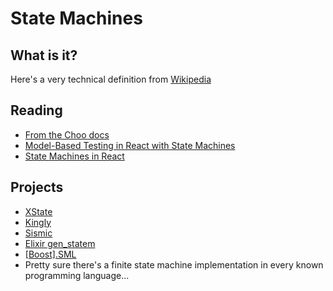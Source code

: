 # State Machines

## What is it?

Here's a very technical definition from [Wikipedia](https://en.wikipedia.org/wiki/Finite-state_machine)

## Reading

- [From the Choo docs](https://choo.io/docs/state-machines/)
- [Model-Based Testing in React with State Machines](https://css-tricks.com/model-based-testing-in-react-with-state-machines/)
- [State Machines in React](https://gedd.ski/post/state-machines-in-react/)


## Projects

- [XState](https://github.com/davidkpiano/xstate)
- [Kingly](https://brucou.github.io/documentation)
- [Sismic](https://sismic.readthedocs.io)
- [Elixir gen_statem](https://andrealeopardi.com/posts/connection-managers-with-gen_statem)
- [[Boost].SML](https://boost-experimental.github.io/sml)
- Pretty sure there's a finite state machine implementation in every known programming language...

